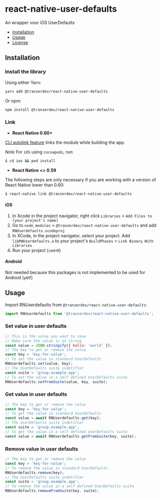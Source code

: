 # react-native-user-defaults

An wrapper voor iOS UserDefaults

- [Installation](#Installation)
- [Usage](#Usage)
- [License](./LICENSE)

## Installation

### Install the library

Using either Yarn:

```bash
yarn add @tranzerdev/react-native-user-defaults
```

Or npm:

```bash
npm install @tranzerdev/react-native-user-defaults
```

### Link

- **React Native 0.60+**

[CLI autolink feature](https://github.com/react-native-community/cli/blob/master/docs/autolinking.md) links the module while building the app.

_Note_ For `iOS` using `cocoapods`, run:

```bash
$ cd ios && pod install
```

- **React Native <= 0.59**

The following steps are only necessary if you are working with a version of React Native lower than 0.60:

```bash
$ react-native link @tranzerdev/react-native-user-defaults
```

#### iOS

1. In Xcode in the project navigator, right click `Libraries` > `Add Files to [your project's name]`
2. Go to `node_modules` > `@tranzerdev/react-native-user-defaults` and add `RNUserdefaults.xcodeproj`
3. In XCode, in the project navigator, select your project. Add `libRNUserdefaults.a` to your project's `BuildPhases` > `Link Binary With Libraries`
4. Run your project (`cmd+R`)

#### Android

Not needed because this packages is not implemented to be used for Android (yet!)

## Usage

Import RNUserdefaults from `@tranzerdev/react-native-user-defaults`:

```javascript
import RNUserdefaults from '@tranzerdev/react-native-user-defaults';
```

### Set value in user defaults

```javascript
// This is the value you want to save
// Make sure the value is an string
const value = JSON.stringify({ hallo: 'world' });
// The key to get or remove the value
const key = 'key-for-value';
// To set the value in standard UserDefaults
RNUserdefaults.set(value, key);
// The UserDefaults suite indetifier
const suite = 'group.example.app';
// To set the value in a self defined UserDefaults suite
RNUserdefaults.setFromSuite(value, key, suite);
```

### Get value in user defaults

```javascript
// The key to get or remove the value
const key = 'key-for-value';
// To get the value in standard UserDefaults
const value = await RNUserdefaults.get(key);
// The UserDefaults suite indetifier
const suite = 'group.example.app';
// To get the value in a self defined UserDefaults suite
const value = await RNUserdefaults.getFromSuite(key, suite);
```

### Remove value in user defaults

```javascript
// The key to get or remove the value
const key = 'key-for-value';
// To remove the value in standard UserDefaults
RNUserdefaults.remove(key);
// The UserDefaults suite indetifier
const suite = 'group.example.app';
// To remove the value in a self defined UserDefaults suite
RNUserdefaults.removeFromSuite(key, suite);
```
